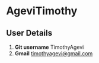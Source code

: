 # AgeviTimothy

## User Details

1. **Git username** TimothyAgevi
2. **Gmail** timothyagevi@gmail.com
